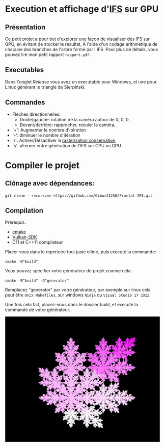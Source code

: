 # Execution et affichage d'[IFS](https://en.wikipedia.org/wiki/Iterated_function_system) sur GPU

## Présentation
Ce petit projet a pour but d'explorer une façon de visualiser des IFS sur GPU, en évitant de stocker le résultat,
À l'aide d'un codage arithmétique de chacune des branches de l'arbre formé par l'IFS.
Pour plus de détails, vous pouvez lire mon petit rapport `rapport.pdf`.

## Executables
Dans l'onglet *Release* vous avez un executable pour Windows, et une pour Linux générant le triangle de Sierpiński.

## Commandes
- Flèches directionnelles:
    - Droite/gauche: rotation de la caméra autour de 0, 0, 0.
    - Devant/derrière: rapprocher, reculer la caméra.
- '+': Augmenter le nombre d'itération
- '-': diminuer le nombre d'itération
- 'r': Activer/Désactiver la [rasterization conservative](https://developer.nvidia.com/gpugems/gpugems2/part-v-image-oriented-computing/chapter-42-conservative-rasterization),
- 's': alterner entre génération de l'IFS sur CPU ou GPU

# Compiler le projet
## Clônage avec dépendances:
`git clone --recursive https://github.com/Gibus21250/Fractal-IFS.git`

## Compilation
Prérequis:
- [cmake](https://cmake.org/)
- [Vulkan-SDK](https://vulkan.lunarg.com/)
- C11 et C++11 compilateur

Placer vous dans le repertoire tout juste clôné, puis executé la commande:

`cmake -B"build"`

Vous pouvez spécifier votre générateur de projet comme cela:

`cmake -B"build" -G"generator"`

Remplacez "generator" par votre générateur, par exemple sur linux cela peut être `Unix Makefiles`, sur windows `Ninja` ou `Visual Studio 17 2022`.

Une fois cela fait, placez-vous dans le dossier build, et executé la commande de votre générateur.

![Flocon](https://github.com/Gibus21250/Fractal-IFS/blob/master/Flocon%20de%20Pythagore.png?raw=true)
